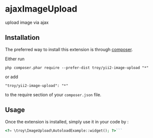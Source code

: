 ajaxImageUpload
===============
upload image via ajax

Installation
------------

The preferred way to install this extension is through [composer](http://getcomposer.org/download/).

Either run

```
php composer.phar require --prefer-dist troy/yii2-image-upload "*"
```

or add

```
"troy/yii2-image-upload": "*"
```

to the require section of your `composer.json` file.


Usage
-----

Once the extension is installed, simply use it in your code by  :

```php
<?= \troy\ImageUpload\AutoloadExample::widget(); ?>```